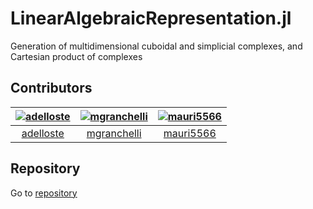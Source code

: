 # LinearAlgebraicRepresentation.jl

Generation of multidimensional cuboidal and simplicial complexes, and Cartesian product of complexes

## Contributors

[![adelloste](https://avatars.githubusercontent.com/u/29163287?v=4&s=117)](https://github.com/adelloste) |[![mgranchelli](https://avatars.githubusercontent.com/u/45238718?v=4&s=117)](https://github.com/mgranchelli) |[![mauri5566](https://avatars.githubusercontent.com/u/80046977?v=4&s=117)](https://github.com/mauri5566) |
:---: |:---: |:---: |
[adelloste](https://github.com/adelloste) |[mgranchelli](https://github.com/mgranchelli) |[mauri5566](https://github.com/mauri5566)

## Repository

Go to [repository](https://github.com/adelloste/LinearAlgebraicRepresentation.jl)